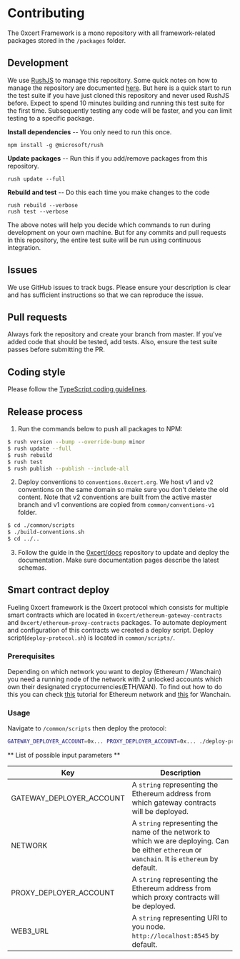 # Contributing

The 0xcert Framework is a mono repository with all framework-related packages stored in the `/packages` folder.

## Development

We use [RushJS](https://rushjs.io) to manage this repository. Some quick notes on how to manage the repository are documented [here](https://gist.github.com/xpepermint/eecfc6ad6cd7c9f5dcda381aa255738d). But here is a quick start to run the test suite if you have just cloned this repository and never used RushJS before. Expect to spend 10 minutes building and running this test suite for the first time. Subsequently testing any code will be faster, and you can limit testing to a specific package.

**Install dependencies** -- You only need to run this once.

```
npm install -g @microsoft/rush
```

**Update packages** -- Run this if you add/remove packages from this repository.

```
rush update --full
```

**Rebuild and test** -- Do this each time you make changes to the code

```
rush rebuild --verbose
rush test --verbose
```

The above notes will help you decide which commands to run during development on your own machine. But for any commits and pull requests in this repository, the entire test suite will be run using continuous integration.

## Issues

We use GitHub issues to track bugs. Please ensure your description is clear and has sufficient instructions so that we can reproduce the issue.

## Pull requests

Always fork the repository and create your branch from master. If you've added code that should be tested, add tests. Also, ensure the test suite passes before submitting the PR.

## Coding style

Please follow the [TypeScript coding guidelines](https://github.com/Microsoft/TypeScript/wiki/Coding-guidelines).

## Release process

1. Run the commands below to push all packages to NPM:

```sh
$ rush version --bump --override-bump minor
$ rush update --full
$ rush rebuild
$ rush test
$ rush publish --publish --include-all
```

2. Deploy conventions to `conventions.0xcert.org`. We host v1 and v2 conventions on the same domain so make sure you don't delete the old content. Note that v2 conventions are built from the active master branch and v1 conventions are copied from `common/conventions-v1` folder.

```sh
$ cd ./common/scripts
$ ./build-conventions.sh
$ cd ../..
```

3. Follow the guide in the [0xcert/docs](https://github.com/0xcert/docs/blob/master/CONTRIBUTING.md) repository to update and deploy the documentation. Make sure documentation pages describe the latest schemas.

## Smart contract deploy

Fueling 0xcert framework is the 0xcert protocol which consists for multiple smart contracts which are located in `0xcert/ethereum-gateway-contracts` and `0xcert/ethereum-proxy-contracts` packages. To automate deployment and configuration of this contracts we created a deploy script. Deploy script(`deploy-protocol.sh`) is located in `common/scripts/`.

### Prerequisites

Depending on which network you want to deploy (Ethereum / Wanchain) you need a running node of the network with 2 unlocked accounts which own their designated cryptocurrencies(ETH/WAN).
To find out how to do this you can check [this](https://0xcert.org/news/0xcert-framework-tutorial-1-run-and-prepare-geth-node-for-backend-integration/) tutorial for Ethereum network and [this](https://0xcert.org/news/0xcert-framework-for-wanchain-tutorial-1-run-and-prepare-wanchain-test-node-for-backend-integration) for Wanchain.

### Usage

Navigate to `/common/scripts` then deploy the protocol:

```sh
GATEWAY_DEPLOYER_ACCOUNT=0x... PROXY_DEPLOYER_ACCOUNT=0x... ./deploy-protocol.sh
```

** List of possible input parameters **

| Key | Description
|-|-
| GATEWAY_DEPLOYER_ACCOUNT | A `string` representing the Ethereum address from which gateway contracts will be deployed.
| NETWORK | A `string` representing the name of the network to which we are deploying. Can be either `ethereum` or `wanchain`. It is `ethereum` by default.
| PROXY_DEPLOYER_ACCOUNT | A `string` representing the Ethereum address from which proxy contracts will be deployed.
| WEB3_URL | A `string` representing URI to you node. `http://localhost:8545` by default.
